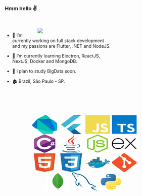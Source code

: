 ### Hmm hello ✌
##

<br>
<img align="right" width="400" style src="https://raw.githubusercontent.com/laynH/Anime-Girls-Holding-Programming-Books/master/C%2B%2B/Sakura_Nene_CPP.jpg">
<div align="left" width="20">
  
- 🔭 I’m currently working on full stack development
<br>and my passions are Flutter, .NET and NodeJS.

- 🌱 I’m currently learning Electron, ReactJS,
<br>NextJS, Docker and MongoDB.

- 🤖 I plan to study BigData soon.
  
- 🏚 Brazil, São Paulo - SP.
  </div>
  <br>
  
##
  <br>
  
<p>
  <div align="center">
    <img align="center" height="60" width="80" src="https://raw.githubusercontent.com/devicons/devicon/master/icons/dart/dart-original.svg">
    <img align="center" height="60" width="80" src="https://raw.githubusercontent.com/devicons/devicon/master/icons/flutter/flutter-original.svg">
    <img align="center" height="60" width="80" src="https://raw.githubusercontent.com/devicons/devicon/master/icons/javascript/javascript-plain.svg">
    <img align="center" height="60" width="80" src="https://raw.githubusercontent.com/devicons/devicon/master/icons/typescript/typescript-plain.svg">
   </div>
   <div align="center">  
      <img align="center" height="60" width="80" src="https://raw.githubusercontent.com/devicons/devicon/master/icons/csharp/csharp-original.svg">
      <img align="center" height="60" width="80" src="https://raw.githubusercontent.com/devicons/devicon/master/icons/java/java-original.svg">
      <img align="center" height="60" width="80" src="https://raw.githubusercontent.com/devicons/devicon/master/icons/nodejs/nodejs-original.svg">
      <img align="center" height="60" width="80" src="https://raw.githubusercontent.com/devicons/devicon/master/icons/express/express-original.svg">  
   </div>
   <div align="center">
      <img align="center" height="60" width="80" src="https://raw.githubusercontent.com/devicons/devicon/master/icons/html5/html5-original.svg">
      <img align="center" height="60" width="80" src="https://raw.githubusercontent.com/devicons/devicon/master/icons/css3/css3-original.svg">
      <img align="center" height="60" width="80" src="https://raw.githubusercontent.com/devicons/devicon/master/icons/docker/docker-original.svg">
      <img align="center" height="60" width="80" src="https://raw.githubusercontent.com/devicons/devicon/master/icons/git/git-original.svg"> 
   </div>
   <div align="center">
      <img align="center" height="60" width="80" src="https://raw.githubusercontent.com/devicons/devicon/master/icons/mongodb/mongodb-original.svg">
      <img align="center" height="60" width="80" src="https://raw.githubusercontent.com/devicons/devicon/master/icons/mysql/mysql-original.svg">
      <img align="center" height="60" width="80" src="https://raw.githubusercontent.com/devicons/devicon/master/icons/python/python-original.svg">
    </div>
</p>


